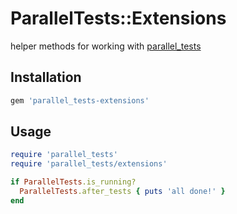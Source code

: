 # ParallelTests::Extensions

helper methods for working with [parallel_tests](https://github.com/grosser/parallel_tests)

## Installation

```rb
gem 'parallel_tests-extensions'
```

## Usage

```rb
require 'parallel_tests'
require 'parallel_tests/extensions'

if ParallelTests.is_running?
  ParallelTests.after_tests { puts 'all done!' }
end
```
